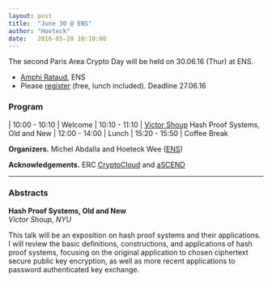 ```yaml
---
layout: post
title:  "June 30 @ ENS"
author: "Hoeteck"
date:   2016-05-20 10:10:00
---
```


The second Paris Area Crypto Day will be held on 30.06.16 (Thur) at
ENS.

* [Amphi Rataud](https://www.di.ens.fr/AccesDI.html.fr), ENS
* Please [register](https://docs.google.com/forms/d/1VkvweWTJN8s1s6CH_1PGq5NlDcNYGvpziEmRW-jkb1E/viewform) (free, lunch included). Deadline 27.06.16

### Program

| 10:00&nbsp;-&nbsp;10:10 | Welcome
| 10:10 - 11:10 | [Victor Shoup](#VS) Hash Proof Systems, Old and New
| 12:00 - 14:00 | Lunch 
| 15:20 - 15:50 | Coffee Break

**Organizers.** Michel Abdalla and Hoeteck Wee ([ENS](https://crypto.di.ens.fr/web2py))

**Acknowledgements.** ERC [CryptoCloud](http://www.di.ens.fr/~pointche/CryptoCloud/) and [aSCEND](http://cordis.europa.eu/project/rcn/193658_en.html)


----------------

### Abstracts

**<a name="VS"></a>Hash Proof Systems, Old and New**<br>
*Victor Shoup, NYU*

This talk will be an exposition on hash proof systems and
their applications. I will review the basic definitions,
constructions, and applications of hash proof systems, focusing on the
original application to chosen ciphertext secure public key
encryption, as well as more recent applications to password
authenticated key exchange.
